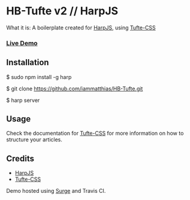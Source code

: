# HB-Tufte v2 // HarpJS

What it is: A boilerplate created for [HarpJS](http://harpjs.com), using [Tufte-CSS](https://edwardtufte.github.io/tufte-css/)

### [Live Demo](http://hb-tufte-v2.surge.sh)

## Installation

$ sudo npm install -g harp

$ git clone https://github.com/iammatthias/HB-Tufte.git

$ harp server

## Usage

Check the documentation for [Tufte-CSS](https://edwardtufte.github.io/tufte-css/) for more information on how to structure your articles.


## Credits

* [HarpJS](http://harpjs.com)
* [Tufte-CSS](https://edwardtufte.github.io/tufte-css/)

Demo hosted using [Surge](https://surge.sh) and Travis CI.
